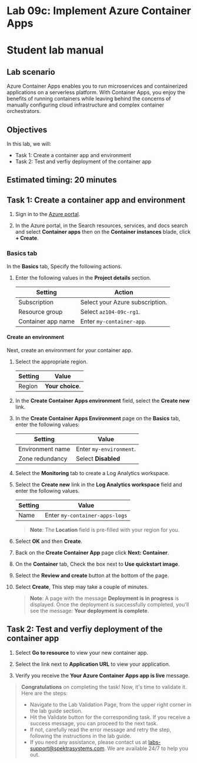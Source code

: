 # Lab 09c: Implement Azure Container Apps
# Student lab manual

## Lab scenario
Azure Container Apps enables you to run microservices and containerized applications on a serverless platform. With Container Apps, you enjoy the benefits of running containers while leaving behind the concerns of manually configuring cloud infrastructure and complex container orchestrators.

## Objectives

In this lab, we will:
- Task 1: Create a container app and environment
- Task 2: Test and verfiy deployment of the container app

## Estimated timing: 20 minutes

## Task 1: Create a container app and environment

1. Sign in to the [Azure portal](https://portal.azure.com).

1. In the Azure portal, in the Search resources, services, and docs search and select **Container apps** then on the **Container instances** blade, click **+ Create**.

### Basics tab

In the **Basics** tab, Specify the following actions.

1. Enter the following values in the **Project details** section.

    | Setting | Action |
    |---|---|
    | Subscription | Select your Azure subscription. |
    | Resource group | Select `az104-09c-rg1`. |
    | Container app name |  Enter `my-container-app`. |

#### Create an environment

Next, create an environment for your container app.

1. Select the appropriate region.

    | Setting | Value |
    |--|--|
    | Region | **Your choice**. |

1. In the **Create Container Apps environment** field, select the **Create new** link.
1. In the **Create Container Apps Environment** page on the **Basics** tab, enter the following values:

    | Setting | Value |
    |--|--|
    | Environment name | Enter `my-environment`. |
    | Zone redundancy | Select **Disabled** |

1. Select the **Monitoring** tab to create a Log Analytics workspace.
1. Select the **Create new** link in the **Log Analytics workspace** field and enter the following values.

    | Setting | Value |
    |--|--|
    | Name | Enter `my-container-apps-logs` |
  
    >**Note**: The **Location** field is pre-filled with your region for you.

1. Select **OK** and then **Create**. 

1. Back on the **Create Container App** page  click **Next: Container**.

1. On the **Container** tab, Check the box next to **Use quickstart image**.

1. Select the **Review and create** button at the bottom of the page.

1. Select **Create**, This step may take a couple of minutes. 

    >**Note**: A page with the message **Deployment is in progress** is displayed.  Once the deployment is successfully completed, you'll see the message: **Your deployment is complete**.
   
## Task 2: Test and verfiy deployment of the container app

1. Select **Go to resource** to view your new container app.

1. Select the link next to **Application URL** to view your application.

1. Verify you receive the **Your Azure Container Apps app is live** message.


> **Congratulations** on completing the task! Now, it's time to validate it. Here are the steps:
> - Navigate to the Lab Validation Page, from the upper right corner in the lab guide section.
> - Hit the Validate button for the corresponding task. If you receive a success message, you can proceed to the next task. 
> - If not, carefully read the error message and retry the step, following the instructions in the lab guide.
> - If you need any assistance, please contact us at labs-support@spektrasystems.com. We are available 24/7 to help you out.   

